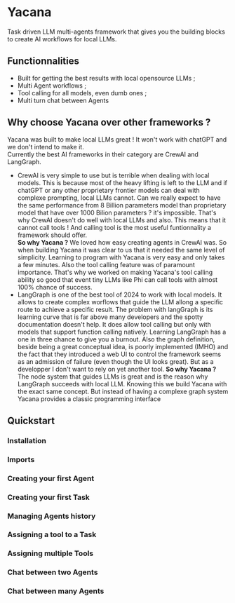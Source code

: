 # Yacana
Task driven LLM multi-agents framework that gives you the building blocks to create AI workflows for local LLMs.

## Functionnalities
* Built for getting the best results with local opensource LLMs ;  
* Multi Agent workflows ;  
* Tool calling for all models, even dumb ones ;
* Multi turn chat between Agents

## Why choose Yacana over other frameworks ?

Yacana was built to make local LLMs great ! It won't work with chatGPT and we don't intend to make it.  
Currently the best AI frameworks in their category are CrewAI and LangGraph.  
* CrewAI is very simple to use but is terrible when dealing with local models. This is because most of the heavy lifting is left to the LLM and if chatGPT or any other proprietary frontier models can deal with complexe prompting, local LLMs cannot. Can we really expect to have the same performance from 8 Billion parameters model than proprietary model that have over 1000 Bilion parameters ? it's impossible. That's why CrewAI doesn't do well with local LLMs and also. This means that it cannot call tools ! And calling tool is the most useful funtionnality a framework should offer.  
**So why Yacana ?** We loved how easy creating agents in CrewAI was. So when building Yacana it was clear to us that it needed the same level of simplicity. Learning to program with Yacana is very easy and only takes a few minutes. Also the tool calling feature was of paramount importance. That's why we worked on making Yacana's tool calling ability so good that event tiny LLMs like Phi can call tools with almost 100% chance of success.
* LangGraph is one of the best tool of 2024 to work with local models. It allows to create complex worflows that guide the LLM allong a specific route to achieve a specific result. The problem with langGraph is its learning curve that is far above many developers and the spotty documentation doesn't help. It does allow tool calling but only with models that support function calling natively. Learning LangGraph has a one in three chance to give you a burnout. Also the graph definition, beside being a great conceptual idea, is poorly implemented (IMHO) and the fact that they introduced a web UI to control the framework seems as an admission of failure (even though the UI looks great). But as a developper I don't want to rely on yet another tool.
**So why Yacana ?** The node system that guides LLMs is great and is the reason why LangGraph succeeds with local LLM. Knowing this we build Yacana with the exact same concept. But instead of having a complexe graph system Yacana provides a classic programming interface



## Quickstart

### Installation

### Imports

### Creating your first Agent

### Creating your first Task

### Managing Agents history

### Assigning a tool to a Task

### Assigning multiple Tools

### Chat between two Agents

### Chat between many Agents
